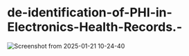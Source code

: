 # de-identification-of-PHI-in-Electronics-Health-Records.-
![Screenshot from 2025-01-21 10-24-40](https://github.com/user-attachments/assets/56f91ac2-6ba6-42ba-ac6c-c60accf3886b)
